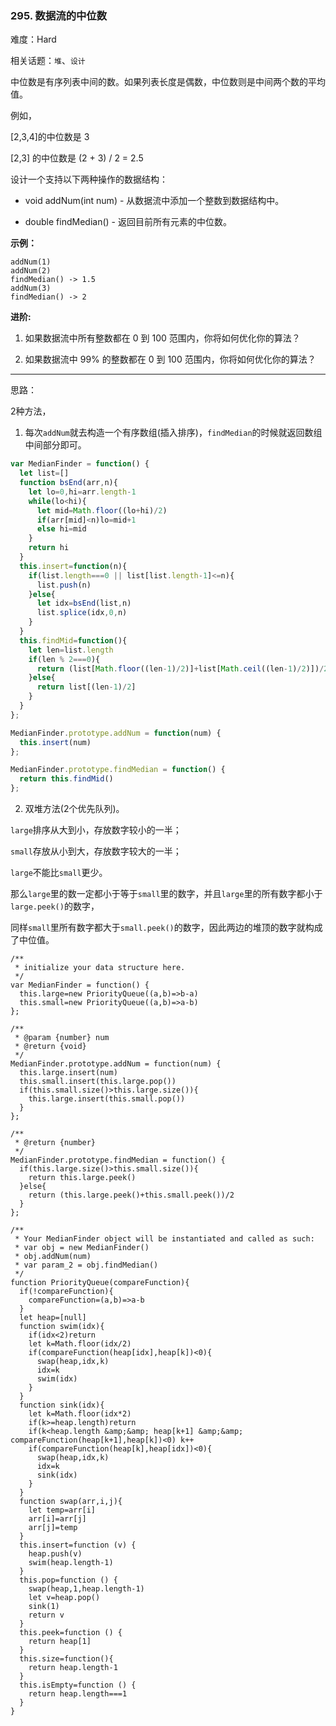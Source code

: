 ### 295. 数据流的中位数

难度：Hard

相关话题：`堆`、`设计`

中位数是有序列表中间的数。如果列表长度是偶数，中位数则是中间两个数的平均值。



例如，



[2,3,4]的中位数是 3



[2,3] 的中位数是 (2 + 3) / 2 = 2.5



设计一个支持以下两种操作的数据结构：




* void addNum(int num) - 从数据流中添加一个整数到数据结构中。

* double findMedian() - 返回目前所有元素的中位数。





**示例：** 



```
addNum(1)
addNum(2)
findMedian() -> 1.5
addNum(3) 
findMedian() -> 2
```


**进阶:** 




1. 如果数据流中所有整数都在 0 到 100 范围内，你将如何优化你的算法？

2. 如果数据流中 99% 的整数都在 0 到 100 范围内，你将如何优化你的算法？






-----

思路：

2种方法，

1. 每次`addNum`就去构造一个有序数组(插入排序)，`findMedian`的时候就返回数组中间部分即可。

```js
var MedianFinder = function() {  
  let list=[]
  function bsEnd(arr,n){
    let lo=0,hi=arr.length-1
    while(lo<hi){
      let mid=Math.floor((lo+hi)/2)
      if(arr[mid]<n)lo=mid+1
      else hi=mid
    }
    return hi
  }
  this.insert=function(n){
    if(list.length===0 || list[list.length-1]<=n){
      list.push(n)
    }else{
      let idx=bsEnd(list,n)
      list.splice(idx,0,n)
    }
  }
  this.findMid=function(){
    let len=list.length
    if(len % 2===0){
      return (list[Math.floor((len-1)/2)]+list[Math.ceil((len-1)/2)])/2
    }else{
      return list[(len-1)/2]
    }
  }
};

MedianFinder.prototype.addNum = function(num) {
  this.insert(num)
};

MedianFinder.prototype.findMedian = function() {
  return this.findMid()
};
```

2. 双堆方法(2个优先队列)。

`large`排序从大到小，存放数字较小的一半；

`small`存放从小到大，存放数字较大的一半；

`large`不能比`small`更少。

那么`large`里的数一定都小于等于`small`里的数字，并且`large`里的所有数字都小于`large.peek()`的数字，

同样`small`里所有数字都大于`small.peek()`的数字，因此两边的堆顶的数字就构成了中位值。

```
/**
 * initialize your data structure here.
 */
var MedianFinder = function() {
  this.large=new PriorityQueue((a,b)=>b-a)
  this.small=new PriorityQueue((a,b)=>a-b)
};

/** 
 * @param {number} num
 * @return {void}
 */
MedianFinder.prototype.addNum = function(num) {
  this.large.insert(num)
  this.small.insert(this.large.pop())
  if(this.small.size()>this.large.size()){
    this.large.insert(this.small.pop())
  }
};

/**
 * @return {number}
 */
MedianFinder.prototype.findMedian = function() {
  if(this.large.size()>this.small.size()){
    return this.large.peek()
  }else{
    return (this.large.peek()+this.small.peek())/2
  }
};

/** 
 * Your MedianFinder object will be instantiated and called as such:
 * var obj = new MedianFinder()
 * obj.addNum(num)
 * var param_2 = obj.findMedian()
 */
function PriorityQueue(compareFunction){
  if(!compareFunction){
    compareFunction=(a,b)=>a-b
  }
  let heap=[null]
  function swim(idx){
    if(idx<2)return
    let k=Math.floor(idx/2)
    if(compareFunction(heap[idx],heap[k])<0){
      swap(heap,idx,k)
      idx=k
      swim(idx)
    }
  }
  function sink(idx){
    let k=Math.floor(idx*2)
    if(k>=heap.length)return
    if(k<heap.length &amp;&amp; heap[k+1] &amp;&amp; compareFunction(heap[k+1],heap[k])<0) k++
    if(compareFunction(heap[k],heap[idx])<0){
      swap(heap,idx,k)
      idx=k
      sink(idx)
    }
  }
  function swap(arr,i,j){
    let temp=arr[i]
    arr[i]=arr[j]
    arr[j]=temp
  }
  this.insert=function (v) {
    heap.push(v)
    swim(heap.length-1)
  }
  this.pop=function () {
    swap(heap,1,heap.length-1)
    let v=heap.pop()
    sink(1)
    return v
  }
  this.peek=function () {
    return heap[1]
  }
  this.size=function(){
    return heap.length-1
  }
  this.isEmpty=function () {
    return heap.length===1
  }
}
```

